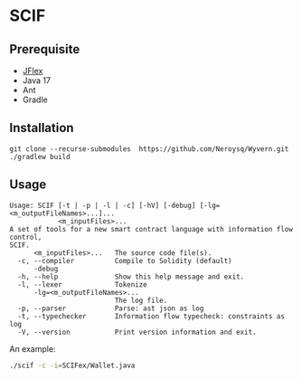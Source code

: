 # SCIF

## Prerequisite

* [JFlex](https://jflex.de/)
* Java 17
* Ant
* Gradle

## Installation

```console
git clone --recurse-submodules  https://github.com/Neroysq/Wyvern.git
./gradlew build
```

## Usage

```console
Usage: SCIF [-t | -p | -l | -c] [-hV] [-debug] [-lg=<m_outputFileNames>...]...
            <m_inputFiles>...
A set of tools for a new smart contract language with information flow control,
SCIF.
      <m_inputFiles>...   The source code file(s).
  -c, --compiler          Compile to Solidity (default)
      -debug
  -h, --help              Show this help message and exit.
  -l, --lexer             Tokenize
      -lg=<m_outputFileNames>...
                          The log file.
  -p, --parser            Parse: ast json as log
  -t, --typechecker       Information flow typecheck: constraints as log
  -V, --version           Print version information and exit.
```

An example:

```bash
./scif -c -i=SCIFex/Wallet.java
```

